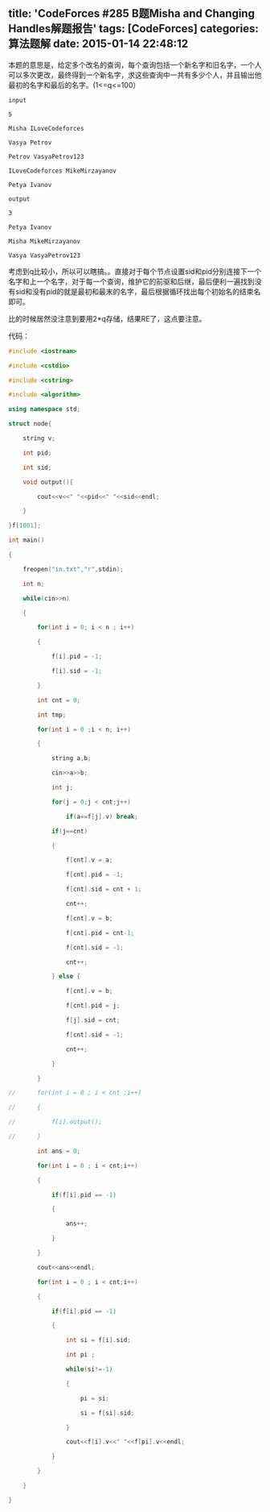 title: 'CodeForces #285 B题Misha and Changing Handles解题报告'
tags: [CodeForces]
categories:  算法题解
date: 2015-01-14 22:48:12
---

本题的意思是，给定多个改名的查询，每个查询包括一个新名字和旧名字，一个人可以多次更改，最终得到一个新名字，求这些查询中一共有多少个人，并且输出他最初的名字和最后的名字。(1<=q<=100）

<!--more-->
```
input

5

Misha ILoveCodeforces

Vasya Petrov

Petrov VasyaPetrov123

ILoveCodeforces MikeMirzayanov

Petya Ivanov

output

3

Petya Ivanov

Misha MikeMirzayanov

Vasya VasyaPetrov123
```
考虑到q比较小，所以可以瞎搞。。直接对于每个节点设置sid和pid分别连接下一个名字和上一个名字，对于每一个查询，维护它的前驱和后继，最后便利一遍找到没有sid和没有pid的就是最初和最末的名字，最后根据循环找出每个初始名的结束名即可。

比的时候居然没注意到要用2*q存储，结果RE了，这点要注意。

代码：

```cpp
#include <iostream>  

#include <cstdio>  

#include <cstring>  

#include <algorithm>  

using namespace std;  

struct node{  

    string v;  

    int pid;  

    int sid;  

    void output(){  

        cout<<v<<" "<<pid<<" "<<sid<<endl;  

    }  

}f[1001];  

int main()  

{  

    freopen("in.txt","r",stdin);  

    int n;  

    while(cin>>n)  

    {  

        for(int i = 0; i < n ; i++)  

        {  

            f[i].pid = -1;  

            f[i].sid = -1;  

        }  

        int cnt = 0;  

        int tmp;  

        for(int i = 0 ;i < n; i++)  

        {  

            string a,b;  

            cin>>a>>b;  

            int j;  

            for(j = 0;j < cnt;j++)  

                if(a==f[j].v) break;  

            if(j==cnt)  

            {  

                f[cnt].v = a;  

                f[cnt].pid = -1;  

                f[cnt].sid = cnt + 1;  

                cnt++;  

                f[cnt].v = b;  

                f[cnt].pid = cnt-1;  

                f[cnt].sid = -1;  

                cnt++;  

            } else {  

                f[cnt].v = b;  

                f[cnt].pid = j;  

                f[j].sid = cnt;  

                f[cnt].sid = -1;  

                cnt++;  

            }  

        }  

//      for(int i = 0 ; i < cnt ;i++)  

//      {  

//          f[i].output();  

//      }  

        int ans = 0;  

        for(int i = 0 ; i < cnt;i++)  

        {  

            if(f[i].pid == -1)  

            {  

                ans++;  

            }  

        }  

        cout<<ans<<endl;  

        for(int i = 0 ; i < cnt;i++)  

        {  

            if(f[i].pid == -1)  

            {  

                int si = f[i].sid;  

                int pi ;  

                while(si!=-1)  

                {  

                    pi = si;  

                    si = f[si].sid;  

                }  

                cout<<f[i].v<<" "<<f[pi].v<<endl;  

            }  

        }         

    }  

}
```